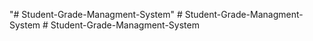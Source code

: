 "# Student-Grade-Managment-System" 
#   S t u d e n t - G r a d e - M a n a g m e n t - S y s t e m  
 #   S t u d e n t - G r a d e - M a n a g m e n t - S y s t e m  
 